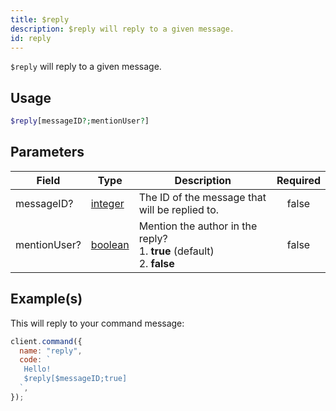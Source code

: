 ```yaml
---
title: $reply
description: $reply will reply to a given message.
id: reply
---
```


`$reply` will reply to a given message.

## Usage

```php
$reply[messageID?;mentionUser?]
```

## Parameters

| Field        | Type                                                                                                | Description                                                                       | Required |
| ------------ | --------------------------------------------------------------------------------------------------- | --------------------------------------------------------------------------------- | :------: |
| messageID?   | [integer](https://developer.mozilla.org/en-US/docs/Web/JavaScript/Reference/Global_Objects/Integer) | The ID of the message that will be replied to.                                    |  false   |
| mentionUser? | [boolean](https://developer.mozilla.org/en-US/docs/Web/JavaScript/Reference/Global_Objects/Boolean) | Mention the author in the reply? <br /> 1. **true** (default) <br /> 2. **false** |  false   |

## Example(s)

This will reply to your command message:

```javascript
client.command({
  name: "reply",
  code: `
   Hello!
   $reply[$messageID;true]
  `,
});
```
